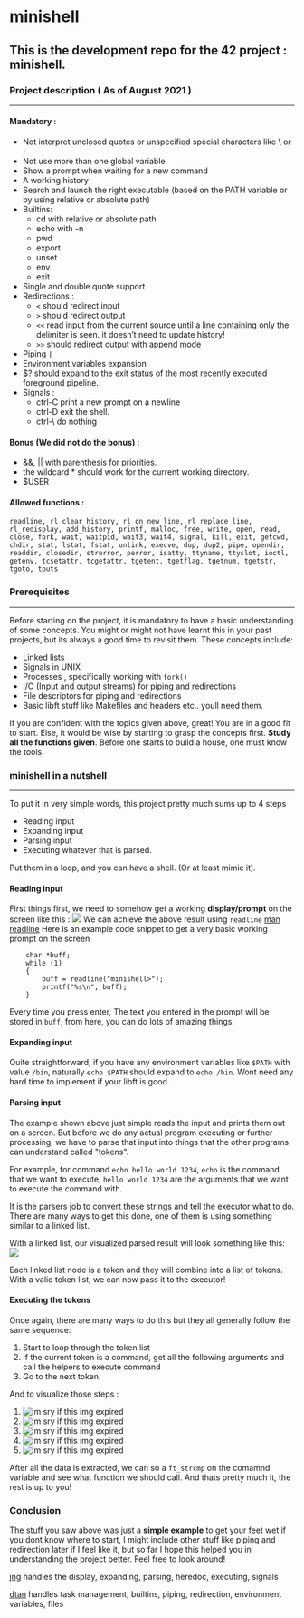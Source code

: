 # minishell
## This is the development repo for the 42 project : minishell.
### Project description ( As of August 2021 )
***
#### Mandatory :
- Not interpret unclosed quotes or unspecified special characters like \ or ;
- Not use more than one global variable
- Show a prompt when waiting for a new command
- A working history
- Search and launch the right executable (based on the PATH variable or by using
relative or absolute path)
- Builtins:
    - cd with relative or absolute path
    - echo with -n
    - pwd
    - export
    - unset
    - env
    - exit
- Single and double quote support
- Redirections :
    - `<` should redirect input
    - `>` should redirect output
    -  `<<` read input from the current source until a line containing only the delimiter is seen. it doesn’t need to update history!
    - `>>` should redirect output with append mode
- Piping `|`
- Environment variables expansion
- $? should expand to the exit status of the most recently executed foreground pipeline.
- Signals :
    - ctrl-C print a new prompt on a newline
    - ctrl-D exit the shell.
    - ctrl-\ do nothing

#### Bonus (We did not do the bonus) :
- &&, || with parenthesis for priorities.
- the wildcard * should work for the current working directory.
- $USER 

#### Allowed functions :
`
readline, rl_clear_history, rl_on_new_line,
rl_replace_line, rl_redisplay, add_history, printf,
malloc, free, write, open, read, close, fork, wait,
waitpid, wait3, wait4, signal, kill, exit, getcwd,
chdir, stat, lstat, fstat, unlink, execve, dup,
dup2, pipe, opendir, readdir, closedir, strerror,
perror, isatty, ttyname, ttyslot, ioctl, getenv,
tcsetattr, tcgetattr, tgetent, tgetflag, tgetnum,
tgetstr, tgoto, tputs
`

### Prerequisites
***
Before starting on the project, it is mandatory to have a basic understanding of some concepts. You might or might not have learnt this in your past projects, but its always a good time to revisit them. These concepts include:
- Linked lists
- Signals in UNIX
- Processes , specifically working with `fork()`
- I/O (Input and output streams) for piping and redirections
- File descriptors for piping and redirections
- Basic libft stuff like Makefiles and headers etc.. youll need them.

If you are confident with the topics given above, great! You are in a good fit to start. Else, it would be wise by starting to grasp the concepts first.
**Study all the functions given**. Before one starts to build a house, one must know the tools.
### minishell in a nutshell
***
To put it in very simple words, this project pretty much sums up to 4 steps
- Reading input
- Expanding input
- Parsing input
- Executing whatever that is parsed.

Put them in a loop, and you can have a shell. (Or at least mimic it).

#### Reading input
First things first, we need to somehow get a working **display/prompt** on the screen like this : 
![](https://imgur.com/YpBL0hO.png)
We can achieve the above result using `readline` [man readline](https://man7.org/linux/man-pages/man3/readline.3.html)
Here is an example code snippet to get a very basic working prompt on the screen
```
    char *buff;
    while (1)
    {
        buff = readline("minishell>");
        printf("%s\n", buff);
    }
```
Every time you press enter, The text you entered in the prompt will be stored in `buff`, from here, you can do lots of amazing things.

#### Expanding input
Quite straightforward, if you have any environment variables like `$PATH` with value `/bin`, naturally `echo $PATH` should expand to `echo /bin`. Wont need any hard time to implement if your libft is good

#### Parsing input
The example shown above just simple reads the input and prints them out on a screen. But before we do any actual program executing or further processing, we have to parse that input into things that the other programs can understand called "tokens".

For example, for command
`echo hello world 1234`, `echo` is the command that we want to execute, `hello world 1234` are the arguments that we want to execute the command with.

It is the parsers job to convert these strings and tell the executor what to do. There are many ways to get this done, one of them is using something similar to a linked list.

With a linked list, our visualized parsed result will look something like this:
![](https://i.imgur.com/HCfCSR3.png)

Each linked list node is a token and they will combine into a list of tokens.
With a valid token list, we can now pass it to the executor!

#### Executing the tokens
Once again, there are many ways to do this but they all generally follow the same sequence:
1. Start to loop through the token list
2. If the current token is a command, get all the following arguments and call the helpers to execute command
3. Go to the next token.

And to visualize those steps : 
1. ![im sry if this img expired](https://i.imgur.com/1ll7w1E.png)
2. ![im sry if this img expired](https://i.imgur.com/fsskZkl.png)
3. ![im sry if this img expired](https://i.imgur.com/L7neJ2F.png)
4. ![im sry if this img expired](https://i.imgur.com/5cPiqxw.png)
5. ![im sry if this img expired](https://i.imgur.com/KrUqWEZ.png)

After all the data is extracted, we can so a `ft_strcmp` on the comamnd variable and see what function we should call. And thats pretty much it, the rest is up to you!

### Conclusion
The stuff you saw above was just a **simple example** to get your feet wet if you dont know where to start, I might include other stuff like piping and redirection later if I feel like it, but so far I hope this helped you in understanding the project better. Feel free to look around!

[jng](https://github.com/neosizzle) handles the display, expanding, parsing, heredoc, executing, signals

[dtan](https://github.com/DylonTan) handles task management, builtins, piping, redirection, environment variables, files
